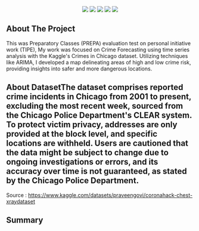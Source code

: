 <div align="center">
<img src="https://img.shields.io/badge/Python-20232A?style=for-the-badge&logo=python&logoColor=306998">
<img src="https://img.shields.io/badge/Seaborn-20232A?style=for-the-badge&logo=seaborn&logoColor=FF6F00">
<img src="https://img.shields.io/badge/Numpy-20232A?style=for-the-badge&logo=numpy&logoColor=4B8BBE">
<img src="https://img.shields.io/badge/Pandas-20232A?style=for-the-badge&logo=pandas&logoColor=150458">
<img src="https://img.shields.io/badge/Sklearn-20232A?style=for-the-badge&logo=scikit-learn&logoColor=FF6F00">
</div>

<!-- ABOUT THE PROJECT -->
## About The Project

This was Preparatory Classes (PREPA) evaluation test on personal initiative work (TIPE), My work was focused on Crime Forecasting using time series analysis with the Kaggle's Crimes in Chicago dataset. Utilizing techniques like ARIMA, I developed a map delineating areas of high and low crime risk, providing insights into safer and more dangerous locations.

## About DatasetThe dataset comprises reported crime incidents in Chicago from 2001 to present, excluding the most recent week, sourced from the Chicago Police Department's CLEAR system. To protect victim privacy, addresses are only provided at the block level, and specific locations are withheld. Users are cautioned that the data might be subject to change due to ongoing investigations or errors, and its accuracy over time is not guaranteed, as stated by the Chicago Police Department.
 Source : [https://www.kaggle.com/datasets/praveengovi/coronahack-chest-xraydataset
](https://www.kaggle.com/datasets/currie32/crimes-in-chicago)
## Summary

